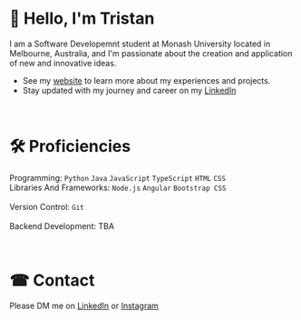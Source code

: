 # 👋 Hello, I'm Tristan 

I am a Software Developemnt student at Monash University located in Melbourne, Australia, and I'm passionate about the creation and application of new and innovative ideas. 

* See my [website](https://tristan-tran.com) to learn more about my experiences and projects.
* Stay updated with my journey and career on my [LinkedIn](https://www.linkedin.com/in/tristan-td-tran/)
  
<br/>

# 🛠 Proficiencies 
Programming: `Python` `Java` `JavaScript` `TypeScript` `HTML` `CSS` \
Libraries And Frameworks: `Node.js` `Angular` `Bootstrap CSS`\
<br/>
Version Control: `Git`\
<br/>
Backend Development: TBA

<br/>

# ☎ Contact 
Please DM me on [LinkedIn](https://www.linkedin.com/in/tristan-td-tran/) or [Instagram](https://www.instagram.com/trist.tran/)
